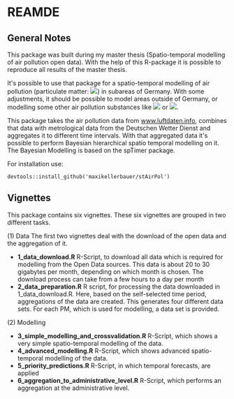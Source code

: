 # REAMDE

## General Notes

This package was built during my master thesis (Spatio-temporal modelling of air pollution open data). With the help of this R-package it is possible to reproduce all results of the master thesis.

It's possible to use that package for a spatio-temporal modelling of air pollution (particulate matter:  <img src="https://latex.codecogs.com/gif.latex?\text{PM}_{10},%\text{ PM}_{2.5}">) in subareas of Germany. With some adjustments, it should be possible to model areas outside of Germany, or modelling some other air pollution substances like <img src="https://latex.codecogs.com/gif.latex?O_3"> or <img src="https://latex.codecogs.com/gif.latex?NO_x">.

This package takes the air pollution data from www.luftdaten.info, combines that data with metrological data from the Deutschen Wetter Dienst and aggregates it to different time intervals. With that aggregated data it's possible to perform Bayesian hierarchical spatio temporal modelling on it. The Bayesian Modelling is based on the spTimer package.

For installation use:

```
devtools::install_github('maxikellerbauer/stAirPol')
```

## Vignettes

This package contains six vignettes. These six vignettes are grouped in two different tasks.

(1) Data
The first two vignettes deal with the download of the open data and the aggregation of it.
- **1_data_download.R**
R-Script, to download all data which is required for modelling from the Open Data sources. This data is about 20 to 30 gigabytes per month, depending on which month is chosen. The download process can take from a few hours to a day per month
- **2_data_preparation.R**
R script, for processing the data downloaded in 1_data_download.R. Here, based on the self-selected time period, aggregations of the data are created. This generates four different data sets. For each PM, which is used for modelling, a data set is provided.

(2) Modelling
- **3_simple_modelling_and_crossvalidation.R**
R-Script, which shows a very simple spatio-temporal modelling of the data.
- **4_advanced_modelling.R**
R-Script, which shows advanced spatio-temporal modelling of the data.
- **5_priority_predictions.R**
R-Script, in which temporal forecasts, are applied
- **6_aggregation_to_administrative_level.R**
R-Script, which performs an aggregation at the administrative level.
